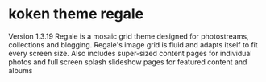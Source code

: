# koken theme regale
Version 1.3.19
Regale is a mosaic grid theme designed for photostreams, collections and blogging. Regale's image grid is fluid and adapts itself to fit every screen size. Also includes super-sized content pages for individual photos and full screen splash slideshow pages for featured content and albums

